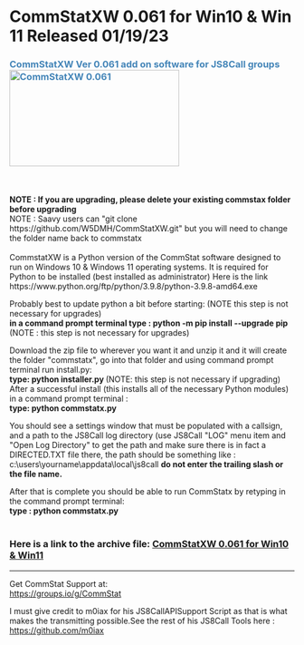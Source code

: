# CommStatXW 0.061 for Win10 & Win 11 Released 01/19/23
<h3 style="color: #4485b8;">CommStatXW Ver 0.061 add on software for JS8Call groups&nbsp;&nbsp;<img src="https://github.com/W5DMH/CommStatXR/blob/main/CommStatXBeta.png?raw=true" alt="CommStatXW 0.061" width="300" height="170" /></h3>
<br><br>
<b>NOTE : If you are upgrading, please delete your existing commstax folder before upgrading</b> <br>
NOTE : Saavy users can "git clone https://github.com/W5DMH/CommStatXW.git" but you will need to change the folder name back to commstatx
<br><br>
CommstatXW is a Python version of the CommStat software designed to run on Windows 10 & Windows 11 operating systems. 
It is required for Python to be installed (best installed as administrator) 
Here is the link https://www.python.org/ftp/python/3.9.8/python-3.9.8-amd64.exe

Probably best to update python a bit before starting: (NOTE this step is not necessary for upgrades)<br>
<b>in a command prompt terminal type : python -m pip install --upgrade pip </b> (NOTE : this step is not necessary for upgrades)<br>

Download the zip file to wherever you want it and unzip it and it will create the folder "commstatx", go into that folder and using command prompt terminal run install.py: <br>
<b>type: python installer.py </b>(NOTE: this step is not necessary if upgrading)<br>
After a successful install (this installs all of the necessary Python modules) in a command prompt terminal : <br>
<b>type: python commstatx.py</b>    

You should see a settings window that must be populated with a callsign, and a path to the 
JS8Call log directory (use JS8Call "LOG" menu item and "Open Log Directory" to get the path and
make sure there is in fact a DIRECTED.TXT file there, the path should be something like : 
c:\users\yourname\appdata\local\js8call <b>do not enter the trailing slash or the file name.</b> 

After that is complete you should be able to run CommStatx by retyping in the command prompt terminal:<br>
<b> type : python commstatx.py </b>
<br>
<BR>

 
<h3>Here is a link to the archive file:&nbsp;<a href="https://github.com/W5DMH/CommStatXW/raw/main/commstatx.zip" target="_blank" rel="noopener">CommStatXW 0.061 for Win10 & Win11 </a></h3>
<hr />

Get CommStat Support at: <br>
https://groups.io/g/CommStat

I must give credit to m0iax for his JS8CallAPISupport Script as that is what makes the transmitting possible.See the rest of his JS8Call Tools here : https://github.com/m0iax
<br>
